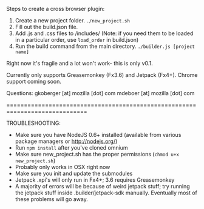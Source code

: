 Steps to create a cross browser plugin:

  1. Create a new project folder.
     `./new_project.sh`
  2. Fill out the build.json file.
  3. Add .js and .css files to /includes/ (Note: if you need them to be loaded
     in a particular order, use `load_order` in build.json)
  4. Run the build command from the main directory.
     `./builder.js [project name]`

Right now it's fragile and a lot won't work- this is only v0.1.

Currently only supports Greasemonkey (Fx3.6) and Jetpack (Fx4+). Chrome support coming soon.

Questions: gkoberger [at] mozilla [dot] com
           mdeboer [at] mozilla [dot] com

=============================================================================

TROUBLESHOOTING:

- Make sure you have NodeJS 0.6+ installed (available from various package managers or http://nodejs.org/)
- Run `npm install` after you've cloned omnium
- Make sure new_project.sh has the proper permissions (`chmod u+x new_project.sh`)
- Probably only works in OSX right now
- Make sure you init and update the submodules
- Jetpack .xpi's will only run in Fx4+; 3.6 requires Greasemonkey
- A majority of errors will be because of weird jetpack stuff; try running
  the jetpack stuff inside .builder/jetpack-sdk manually.  Eventually most
  of these problems will go away.
